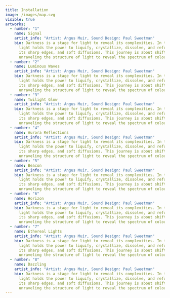 ```yaml
---
title: Installation
image: /images/map.svg
visible: true
artworks:
  - number: "1"
    name: Signal
    artist_info: "Artist: Angus Muir, Sound Design: Paul Sweetman"
    bio: Darkness is a stage for light to reveal its complexities. In the dark,
      light holds the power to liquify, crystallize, dissolve, and reform with
      its sharp edges, and soft diffusions. This journey is about shifting and
      unraveling the structure of light to reveal the spectrum of colour within.
  - number: "2"
    name: Luminous Waves
    artist_info: "Artist: Angus Muir, Sound Design: Paul Sweetman"
    bio: Darkness is a stage for light to reveal its complexities. In the dark,
      light holds the power to liquify, crystallize, dissolve, and reform with
      its sharp edges, and soft diffusions. This journey is about shifting and
      unraveling the structure of light to reveal the spectrum of colour within.
  - number: "3"
    name: Twilight Glow
    artist_info: "Artist: Angus Muir, Sound Design: Paul Sweetman"
    bio: Darkness is a stage for light to reveal its complexities. In the dark,
      light holds the power to liquify, crystallize, dissolve, and reform with
      its sharp edges, and soft diffusions. This journey is about shifting and
      unraveling the structure of light to reveal the spectrum of colour within.
  - number: "4"
    name: Aurora Reflections
    artist_info: "Artist: Angus Muir, Sound Design: Paul Sweetman"
    bio: Darkness is a stage for light to reveal its complexities. In the dark,
      light holds the power to liquify, crystallize, dissolve, and reform with
      its sharp edges, and soft diffusions. This journey is about shifting and
      unraveling the structure of light to reveal the spectrum of colour within.
  - number: "5"
    name: Beacon
    artist_info: "Artist: Angus Muir, Sound Design: Paul Sweetman"
    bio: Darkness is a stage for light to reveal its complexities. In the dark,
      light holds the power to liquify, crystallize, dissolve, and reform with
      its sharp edges, and soft diffusions. This journey is about shifting and
      unraveling the structure of light to reveal the spectrum of colour within.
  - number: "6"
    name: Horizon
    artist_info: "Artist: Angus Muir, Sound Design: Paul Sweetman"
    bio: Darkness is a stage for light to reveal its complexities. In the dark,
      light holds the power to liquify, crystallize, dissolve, and reform with
      its sharp edges, and soft diffusions. This journey is about shifting and
      unraveling the structure of light to reveal the spectrum of colour within.
  - number: "7"
    name: Ethereal Lights
    artist_info: "Artist: Angus Muir, Sound Design: Paul Sweetman"
    bio: Darkness is a stage for light to reveal its complexities. In the dark,
      light holds the power to liquify, crystallize, dissolve, and reform with
      its sharp edges, and soft diffusions. This journey is about shifting and
      unraveling the structure of light to reveal the spectrum of colour within.
  - number: "8"
    name: Dazzling
    artist_info: "Artist: Angus Muir, Sound Design: Paul Sweetman"
    bio: Darkness is a stage for light to reveal its complexities. In the dark,
      light holds the power to liquify, crystallize, dissolve, and reform with
      its sharp edges, and soft diffusions. This journey is about shifting and
      unraveling the structure of light to reveal the spectrum of colour within.
---
```

